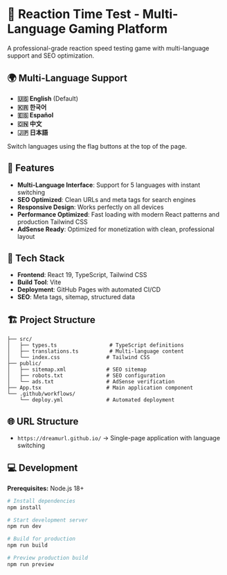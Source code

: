 # 🎯 Reaction Time Test - Multi-Language Gaming Platform

A professional-grade reaction speed testing game with multi-language support and SEO optimization.

## 🌍 **Multi-Language Support**

- **🇺🇸 English** (Default)
- **🇰🇷 한국어** 
- **🇪🇸 Español**
- **🇨🇳 中文**
- **🇯🇵 日本語**

Switch languages using the flag buttons at the top of the page.

## 🚀 **Features**

- **Multi-Language Interface**: Support for 5 languages with instant switching
- **SEO Optimized**: Clean URLs and meta tags for search engines
- **Responsive Design**: Works perfectly on all devices
- **Performance Optimized**: Fast loading with modern React patterns and production Tailwind CSS
- **AdSense Ready**: Optimized for monetization with clean, professional layout

## 🔧 **Tech Stack**

- **Frontend**: React 19, TypeScript, Tailwind CSS
- **Build Tool**: Vite
- **Deployment**: GitHub Pages with automated CI/CD
- **SEO**: Meta tags, sitemap, structured data

## 🏗️ **Project Structure**

```
├── src/
│   ├── types.ts                 # TypeScript definitions
│   ├── translations.ts          # Multi-language content
│   └── index.css               # Tailwind CSS
├── public/
│   ├── sitemap.xml             # SEO sitemap
│   ├── robots.txt              # SEO configuration
│   └── ads.txt                 # AdSense verification
├── App.tsx                     # Main application component
└── .github/workflows/
    └── deploy.yml              # Automated deployment
```

## 🌐 **URL Structure**

- `https://dreamurl.github.io/` → Single-page application with language switching

## 💻 **Development**

**Prerequisites:** Node.js 18+

```bash
# Install dependencies
npm install

# Start development server
npm run dev

# Build for production
npm run build

# Preview production build
npm run preview
```

